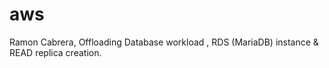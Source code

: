 # aws

Ramon Cabrera, Offloading Database workload , RDS (MariaDB) instance & READ replica creation.
